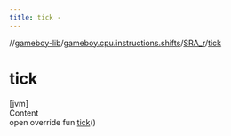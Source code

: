 ```yaml
---
title: tick -
---
```

//[gameboy-lib](../../index.md)/[gameboy.cpu.instructions.shifts](../index.md)/[SRA_r](index.md)/[tick](tick.md)



# tick  
[jvm]  
Content  
open override fun [tick](tick.md)()  



